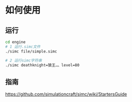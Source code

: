 # 如何使用

## 运行

```bash
cd engine
# 1 运行.simc文件
./simc file/simple.simc 

# 2 运行simc字符串
./simc deathknight=狼王灬 level=80             
```

## 指南

https://github.com/simulationcraft/simc/wiki/StartersGuide